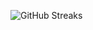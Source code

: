 ![GitHub Streaks](https://github-streaks-mqc9.onrender.com/streak/happilli/image?theme=midnight&cache_bust=1743233451&lang=ja)
